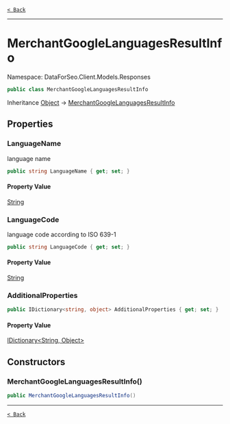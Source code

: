 [`< Back`](./)

---

# MerchantGoogleLanguagesResultInfo

Namespace: DataForSeo.Client.Models.Responses

```csharp
public class MerchantGoogleLanguagesResultInfo
```

Inheritance [Object](https://docs.microsoft.com/en-us/dotnet/api/system.object) → [MerchantGoogleLanguagesResultInfo](./dataforseo.client.models.responses.merchantgooglelanguagesresultinfo)

## Properties

### **LanguageName**

language name

```csharp
public string LanguageName { get; set; }
```

#### Property Value

[String](https://docs.microsoft.com/en-us/dotnet/api/system.string)<br>

### **LanguageCode**

language code according to ISO 639-1

```csharp
public string LanguageCode { get; set; }
```

#### Property Value

[String](https://docs.microsoft.com/en-us/dotnet/api/system.string)<br>

### **AdditionalProperties**

```csharp
public IDictionary<string, object> AdditionalProperties { get; set; }
```

#### Property Value

[IDictionary&lt;String, Object&gt;](https://docs.microsoft.com/en-us/dotnet/api/system.collections.generic.idictionary-2)<br>

## Constructors

### **MerchantGoogleLanguagesResultInfo()**

```csharp
public MerchantGoogleLanguagesResultInfo()
```

---

[`< Back`](./)
